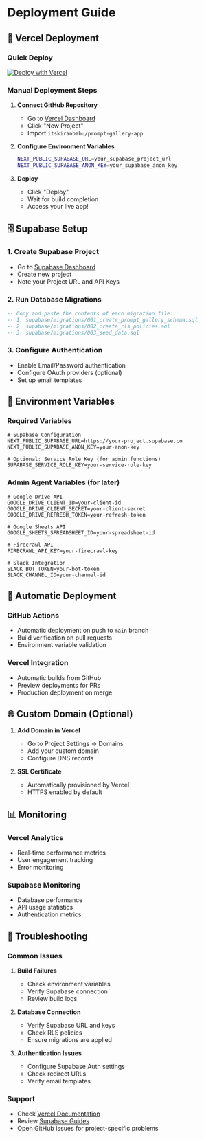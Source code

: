# Deployment Guide

## 🚀 Vercel Deployment

### Quick Deploy
[![Deploy with Vercel](https://vercel.com/button)](https://vercel.com/new/clone?repository-url=https://github.com/itskiranbabu/prompt-gallery-app)

### Manual Deployment Steps

1. **Connect GitHub Repository**
   - Go to [Vercel Dashboard](https://vercel.com/dashboard)
   - Click "New Project"
   - Import `itskiranbabu/prompt-gallery-app`

2. **Configure Environment Variables**
   ```bash
   NEXT_PUBLIC_SUPABASE_URL=your_supabase_project_url
   NEXT_PUBLIC_SUPABASE_ANON_KEY=your_supabase_anon_key
   ```

3. **Deploy**
   - Click "Deploy"
   - Wait for build completion
   - Access your live app!

## 🗄️ Supabase Setup

### 1. Create Supabase Project
- Go to [Supabase Dashboard](https://supabase.com/dashboard)
- Create new project
- Note your Project URL and API Keys

### 2. Run Database Migrations
```sql
-- Copy and paste the contents of each migration file:
-- 1. supabase/migrations/001_create_prompt_gallery_schema.sql
-- 2. supabase/migrations/002_create_rls_policies.sql  
-- 3. supabase/migrations/003_seed_data.sql
```

### 3. Configure Authentication
- Enable Email/Password authentication
- Configure OAuth providers (optional)
- Set up email templates

## 🔧 Environment Variables

### Required Variables
```env
# Supabase Configuration
NEXT_PUBLIC_SUPABASE_URL=https://your-project.supabase.co
NEXT_PUBLIC_SUPABASE_ANON_KEY=your-anon-key

# Optional: Service Role Key (for admin functions)
SUPABASE_SERVICE_ROLE_KEY=your-service-role-key
```

### Admin Agent Variables (for later)
```env
# Google Drive API
GOOGLE_DRIVE_CLIENT_ID=your-client-id
GOOGLE_DRIVE_CLIENT_SECRET=your-client-secret
GOOGLE_DRIVE_REFRESH_TOKEN=your-refresh-token

# Google Sheets API
GOOGLE_SHEETS_SPREADSHEET_ID=your-spreadsheet-id

# Firecrawl API
FIRECRAWL_API_KEY=your-firecrawl-key

# Slack Integration
SLACK_BOT_TOKEN=your-bot-token
SLACK_CHANNEL_ID=your-channel-id
```

## 🔄 Automatic Deployment

### GitHub Actions
- Automatic deployment on push to `main` branch
- Build verification on pull requests
- Environment variable validation

### Vercel Integration
- Automatic builds from GitHub
- Preview deployments for PRs
- Production deployment on merge

## 🌐 Custom Domain (Optional)

1. **Add Domain in Vercel**
   - Go to Project Settings → Domains
   - Add your custom domain
   - Configure DNS records

2. **SSL Certificate**
   - Automatically provisioned by Vercel
   - HTTPS enabled by default

## 📊 Monitoring

### Vercel Analytics
- Real-time performance metrics
- User engagement tracking
- Error monitoring

### Supabase Monitoring
- Database performance
- API usage statistics
- Authentication metrics

## 🚨 Troubleshooting

### Common Issues

1. **Build Failures**
   - Check environment variables
   - Verify Supabase connection
   - Review build logs

2. **Database Connection**
   - Verify Supabase URL and keys
   - Check RLS policies
   - Ensure migrations are applied

3. **Authentication Issues**
   - Configure Supabase Auth settings
   - Check redirect URLs
   - Verify email templates

### Support
- Check [Vercel Documentation](https://vercel.com/docs)
- Review [Supabase Guides](https://supabase.com/docs)
- Open GitHub Issues for project-specific problems